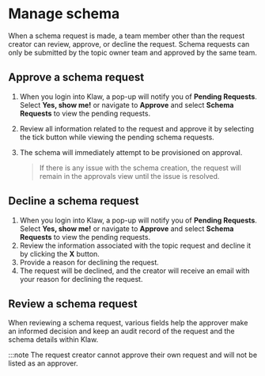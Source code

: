# Manage schema

When a schema request is made, a team member other than the request
creator can review, approve, or decline the request. Schema requests can
only be submitted by the topic owner team and approved by the same team.

## Approve a schema request

1.  When you login into Klaw, a pop-up will notify you of **Pending
    Requests**. Select **Yes, show me!** or navigate to **Approve** and
    select **Schema Requests** to view the pending requests.
2.  Review all information related to the request and approve it by
    selecting the tick button while viewing the pending schema requests.
3.  The schema will immediately attempt to be provisioned on approval.

    > If there is any issue with the schema creation, the request will remain
    in the approvals view until the issue is resolved.


## Decline a schema request

1.  When you login into Klaw, a pop-up will notify you of **Pending
    Requests**. Select **Yes, show me!** or navigate to **Approve** and
    select **Schema Requests** to view the pending requests.
2.  Review the information associated with the topic request and decline
    it by clicking the **X** button.
3.  Provide a reason for declining the request.
4.  The request will be declined, and the creator will receive an email
    with your reason for declining the request.

## Review a schema request

When reviewing a schema request, various fields help the approver make
an informed decision and keep an audit record of the request and the
schema details within Klaw.

:::note
The request creator cannot approve their own request and will not be
listed as an approver.

